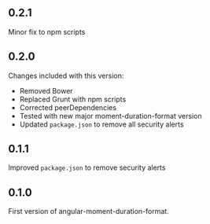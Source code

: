 ## 0.2.1

Minor fix to npm scripts

## 0.2.0

Changes included with this version:

 - Removed Bower
 - Replaced Grunt with npm scripts
 - Corrected peerDependencies
 - Tested with new major moment-duration-format version
 - Updated `package.json` to remove all security alerts

## 0.1.1

Improved `package.json` to remove security alerts

## 0.1.0

First version of angular-moment-duration-format.
